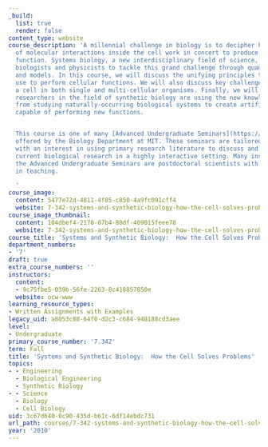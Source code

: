 ```yaml
---
_build:
  list: true
  render: false
content_type: website
course_description: 'A millennial challenge in biology is to decipher how vast arrays
  of molecular interactions inside the cell work in concert to produce a cellular
  function. Systems biology, a new interdisciplinary field of science, brings together
  biologists and physicists to tackle this grand challenge through quantitative experiments
  and models. In this course, we will discuss the unifying principles that all organisms
  use to perform cellular functions. We will also discuss key challenges faced by
  a cell in both single and multi-cellular organisms. Finally, we will discuss how
  researchers in the field of synthetic biology are using the new knowledge gained
  from studying naturally-occurring biological systems to create artificial gene networks
  capable of performing new functions.


  This course is one of many [Advanced Undergraduate Seminars](https://biology.mit.edu/undergraduate/course_listings/advanced_undergraduate_seminars)
  offered by the Biology Department at MIT. These seminars are tailored for students
  with an interest in using primary research literature to discuss and learn about
  current biological research in a highly interactive setting. Many instructors of
  the Advanced Undergraduate Seminars are postdoctoral scientists with a strong interest
  in teaching.

  '
course_image:
  content: 5477e72d-4811-4f85-c850-4a9fc091cff4
  website: 7-342-systems-and-synthetic-biology-how-the-cell-solves-problems-fall-2010
course_image_thumbnail:
  content: 104dbef4-2170-07b4-80df-409015feee78
  website: 7-342-systems-and-synthetic-biology-how-the-cell-solves-problems-fall-2010
course_title: 'Systems and Synthetic Biology:  How the Cell Solves Problems'
department_numbers:
- '7'
draft: true
extra_course_numbers: ''
instructors:
  content:
  - 9c75fbe5-039b-56fe-2263-8c418857850e
  website: ocw-www
learning_resource_types:
- Written Assignments with Examples
legacy_uid: a8053c88-64f0-d2c3-c684-948188cd3aee
level:
- Undergraduate
primary_course_number: '7.342'
term: Fall
title: 'Systems and Synthetic Biology:  How the Cell Solves Problems'
topics:
- - Engineering
  - Biological Engineering
  - Synthetic Biology
- - Science
  - Biology
  - Cell Biology
uid: 3c67d640-0c90-435d-b61c-6df14ebdc731
url_path: courses/7-342-systems-and-synthetic-biology-how-the-cell-solves-problems-fall-2010
year: '2010'
---
```

